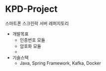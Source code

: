 KPD-Project
=============
  스마트폰 스크린락 서버 레퍼지토리

* 개발목표
  - 인증번호 모듈
  - 암호화 모듈
  - 
* 기술스택
  - Java, Spring Framework, Kafka, Docker
